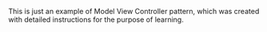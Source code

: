 This is just an example of Model View Controller pattern, which was created with detailed instructions for the purpose of learning.
